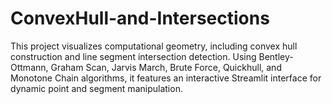 # ConvexHull-and-Intersections
This project visualizes computational geometry, including convex hull construction and line segment intersection detection. Using Bentley-Ottmann, Graham Scan, Jarvis March, Brute Force, Quickhull, and Monotone Chain algorithms, it features an interactive Streamlit interface for dynamic point and segment manipulation.
